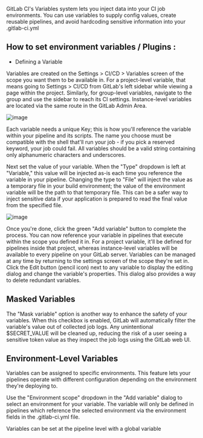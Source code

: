 GitLab CI's Variables system lets you inject data into your CI job environments. 
You can use variables to supply config values, create reusable pipelines, and avoid hardcoding sensitive information into your .gitlab-ci.yml

## How to set environment variables / Plugins :

- Defining a Variable
  
Variables are created on the Settings > CI/CD > Variables screen of the scope you want them to be available in. 
For a project-level variable, that means going to Settings > CI/CD from GitLab's left sidebar while viewing a page within the project. 
Similarly, for group-level variables, navigate to the group and use the sidebar to reach its CI settings. 
Instance-level variables are located via the same route in the GitLab Admin Area.


![image](https://github.com/anand40090/GitLab-Maven/assets/32446706/cf3dfb60-f756-4ec0-9733-66f90b7ced40)

Each variable needs a unique Key; this is how you'll reference the variable within your pipeline and its scripts. The name you choose must be compatible with the shell that'll run your job - if you pick a reserved keyword, your job could fail. All variables should be a valid string containing only alphanumeric characters and underscores.

Next set the value of your variable. When the "Type" dropdown is left at "Variable," this value will be injected as-is each time you reference the variable in your pipeline. 
Changing the type to "File" will inject the value as a temporary file in your build environment; the value of the environment variable will be the path to that temporary file. 
This can be a safer way to inject sensitive data if your application is prepared to read the final value from the specified file.

![image](https://github.com/anand40090/GitLab-Maven/assets/32446706/b21e35bf-71cb-4613-8721-c5f46ef58e0c)

Once you're done, click the green "Add variable" button to complete the process. 
You can now reference your variable in pipelines that execute within the scope you defined it in. 
For a project variable, it'll be defined for pipelines inside that project, whereas instance-level variables will be available to every pipeline on your GitLab server.
Variables can be managed at any time by returning to the settings screen of the scope they're set in. 
Click the Edit button (pencil icon) next to any variable to display the editing dialog and change the variable's properties. This dialog also provides a way to delete redundant variables.

## Masked Variables

The "Mask variable" option is another way to enhance the safety of your variables. 
When this checkbox is enabled, GitLab will automatically filter the variable's value out of collected job logs. 
Any unintentional $SECRET_VALUE will be cleaned up, reducing the risk of a user seeing a sensitive token value as they inspect the job logs using the GitLab web UI.

## Environment-Level Variables

Variables can be assigned to specific environments. 
This feature lets your pipelines operate with different configuration depending on the environment they're deploying to.

Use the "Environment scope" dropdown in the "Add variable" dialog to select an environment for your variable. 
The variable will only be defined in pipelines which reference the selected environment via the environment fields in the .gitlab-ci.yml file.

Variables can be set at the pipeline level with a global variable

